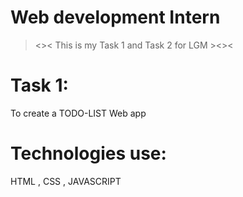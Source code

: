   # Web development Intern 
  ><>< This is my Task 1 and Task 2 for LGM  ><><
# Task 1:
To create a TODO-LIST Web app
# Technologies use:
HTML , CSS , JAVASCRIPT
